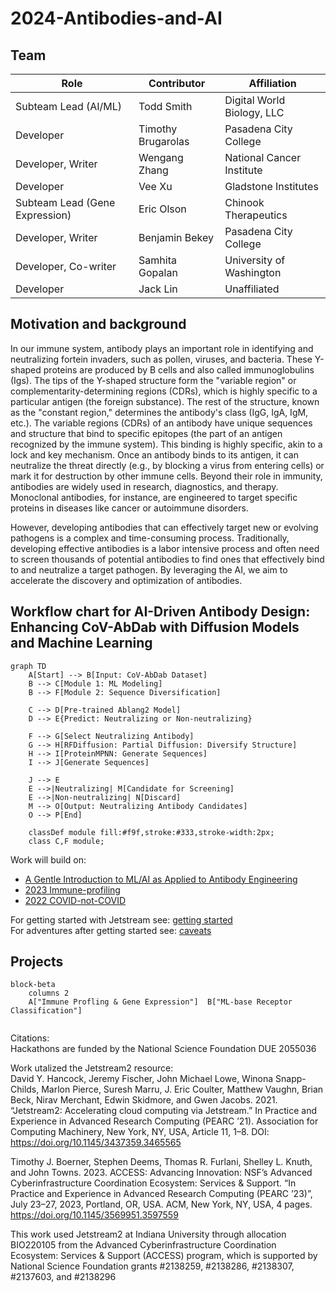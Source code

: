 # 2024-Antibodies-and-AI

## Team
|Role|Contributor|Affiliation|
|----------|----------|----------|
|Subteam Lead (AI/ML)|Todd Smith|Digital World Biology, LLC|
|Developer|Timothy Brugarolas|Pasadena City College|
|Developer, Writer|Wengang Zhang|National Cancer Institute|
|Developer|Vee Xu|Gladstone Institutes|
|Subteam Lead (Gene Expression)|Eric Olson|Chinook Therapeutics|
|Developer, Writer|Benjamin Bekey|Pasadena City College|
|Developer, Co-writer|Samhita Gopalan|University of Washington|
|Developer|Jack Lin|Unaffiliated|

## Motivation and background
In our immune system, antibody plays an important role in identifying and neutralizing fortein invaders, such as pollen, viruses, and bacteria. These Y-shaped proteins are produced by B cells and also called immunoglobulins (Igs). The tips of the Y-shaped structure form the "variable region" or complementarity-determining regions (CDRs), which is highly specific to a particular antigen (the foreign substance). The rest of the structure, known as the "constant region," determines the antibody's class (IgG, IgA, IgM, etc.). The variable regions (CDRs) of an antibody have unique sequences and structure that bind to specific epitopes (the part of an antigen recognized by the immune system). This binding is highly specific, akin to a lock and key mechanism. Once an antibody binds to its antigen, it can neutralize the threat directly (e.g., by blocking a virus from entering cells) or mark it for destruction by other immune cells. Beyond their role in immunity, antibodies are widely used in research, diagnostics, and therapy. Monoclonal antibodies, for instance, are engineered to target specific proteins in diseases like cancer or autoimmune disorders. 

However, developing antibodies that can effectively target new or evolving pathogens is a complex and time-consuming process. Traditionally, developing effective antibodies is a labor intensive process and often need to screen thousands of potential antibodies to find ones that effectively bind to and neutralize a target pathogen. By leveraging the AI, we aim to accelerate the discovery and optimization of antibodies. 


## Workflow chart for AI-Driven Antibody Design: Enhancing CoV-AbDab with Diffusion Models and Machine Learning

```mermaid
graph TD
    A[Start] --> B[Input: CoV-AbDab Dataset]
    B --> C[Module 1: ML Modeling]
    B --> F[Module 2: Sequence Diversification]
    
    C --> D[Pre-trained Ablang2 Model]
    D --> E{Predict: Neutralizing or Non-neutralizing}
    
    F --> G[Select Neutralizing Antibody]
    G --> H[RFDiffusion: Partial Diffusion: Diversify Structure]
    H --> I[ProteinMPNN: Generate Sequences]
    I --> J[Generate Sequences]
    
    J --> E
    E -->|Neutralizing| M[Candidate for Screening]
    E -->|Non-neutralizing| N[Discard]
    M --> O[Output: Neutralizing Antibody Candidates]
    O --> P[End]

    classDef module fill:#f9f,stroke:#333,stroke-width:2px;
    class C,F module;
```

Work will build on:
- [A Gentle Introduction to ML/AI as Applied to Antibody Engineering](https://github.com/NCBI-Codeathons/mlxai-2024-team-smith)
- [2023 Immune-profiling](https://github.com/AntibodyEngineers/2023-immune-profiling)
- [2022 COVID-not-COVID](https://github.com/AntibodyEngineers/2022-covid-not-covid)

For getting started with Jetstream see: [getting started](/getting-started.md)  
For adventures after getting started see: [caveats](/caveats.md)  

## Projects
```mermaid
block-beta
    columns 2
    A["Immune Profling & Gene Expression"]  B["ML-base Receptor Classification"]
 
```

Citations:  
Hackathons are funded by the National Science Foundation DUE 2055036

Work utalized the Jetstream2 resource:  
David Y. Hancock, Jeremy Fischer, John Michael Lowe, Winona Snapp-Childs, Marlon Pierce, Suresh Marru, J. Eric Coulter, Matthew Vaughn, Brian Beck, Nirav Merchant, Edwin Skidmore, and Gwen Jacobs. 2021. “Jetstream2: Accelerating cloud computing via Jetstream.” In Practice and Experience in Advanced Research Computing (PEARC ’21). Association for Computing Machinery, New York, NY, USA, Article 11, 1–8. DOI: https://doi.org/10.1145/3437359.3465565

Timothy J. Boerner, Stephen Deems, Thomas R. Furlani, Shelley L. Knuth, and John Towns. 2023. ACCESS: Advancing Innovation: NSF’s Advanced Cyberinfrastructure Coordination Ecosystem: Services & Support. “In Practice and Experience in Advanced Research Computing (PEARC ’23)”, July 23–27, 2023, Portland, OR, USA. ACM, New York, NY, USA, 4 pages. https://doi.org/10.1145/3569951.3597559

This work used Jetstream2 at Indiana University through allocation BIO220105 from the Advanced Cyberinfrastructure Coordination Ecosystem: Services & Support (ACCESS) program, which is supported by National Science Foundation grants #2138259, #2138286, #2138307, #2137603, and #2138296
